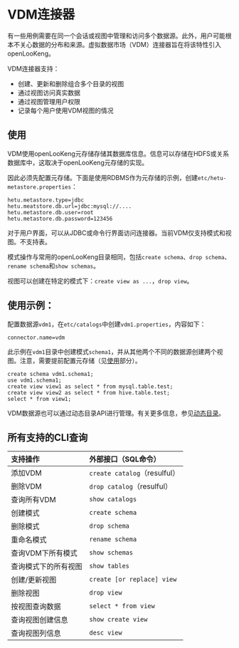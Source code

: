 
# VDM连接器

有一些用例需要在同一个会话或视图中管理和访问多个数据源。此外，用户可能根本不关心数据的分布和来源。虚拟数据市场（VDM）连接器旨在将该特性引入openLooKeng。

VDM连接器支持：

- 创建、更新和删除组合多个目录的视图
- 通过视图访问真实数据
- 通过视图管理用户权限
- 记录每个用户使用VDM视图的情况

## 使用

VDM使用openLooKeng元存储存储其数据库信息。信息可以存储在HDFS或关系数据库中，这取决于openLooKeng元存储的实现。

因此必须先配置元存储。下面是使用RDBMS作为元存储的示例，创建`etc/hetu-metastore.properties`：

    hetu.metastore.type=jdbc
    hetu.meatstore.db.url=jdbc:mysql://....
    hetu.metastore.db.user=root
    hetu.metastore.db.password=123456

对于用户界面，可以从JDBC或命令行界面访问连接器。当前VDM仅支持模式和视图。不支持表。

模式操作与常用的openLooKeng目录相同，包括`create schema`、`drop schema`、`rename schema`和`show schemas`。

视图可以创建在特定的模式下：`create view as ...`，`drop view`。

## 使用示例：

配置数据源`vdm1`，在`etc/catalogs`中创建`vdm1.properties`，内容如下：

    connector.name=vdm

此示例在`vdm1`目录中创建模式`schema1`，并从其他两个不同的数据源创建两个视图。注意，需要提前配置元存储（见[使用](#使用)部分）。

    create schema vdm1.schema1;
    use vdm1.schema1;
    create view view1 as select * from mysql.table.test;
    create view view2 as select * from hive.table.test;
    select * from view1;

VDM数据源也可以通过动态目录API进行管理。有关更多信息，参见[动态目录](../admin/dynamic-catalog.md)。

## 所有支持的CLI查询

| 支持操作| 外部接口（SQL命令）|
|:----------|:----------|
| 添加VDM| `create catalog`（resulful）|
| 删除VDM| `drop catalog`（resulful）|
| 查询所有VDM| `show catalogs`|
| 创建模式| `create schema`|
| 删除模式| `drop schema`|
| 重命名模式| `rename schema`|
| 查询VDM下所有模式| `show schemas`|
| 查询模式下的所有视图| `show tables`|
| 创建/更新视图| `create [or replace] view`|
| 删除视图| `drop view`|
| 按视图查询数据| `select * from view`|
| 查询视图创建信息| `show create view`|
| 查询视图列信息| `desc view`|

